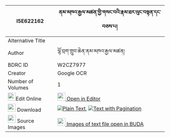 |I5E622162|ནམ་མཁའ་རྒྱལ་མཚན་གྱི་གསང་བའི་རྣམ་ཐར་ལུང་བསྟན་དང་བཅས་པ། 
| --- | --- 
|Alternative Title |
|Author| ལྷོ་བྲག་གྲུབ་ཆེན་ནམ་མཁའ་རྒྱལ་མཚན།
|BDRC ID | W2CZ7977
|Creator | Google OCR
|Number of Volumes| 1
|<img width="25" src="https://img.icons8.com/color/25/000000/edit-property.png">Edit Online| [<img width="25" src="https://avatars.githubusercontent.com/u/45091458?s=200&v=4"> Open in Editor](http://editor.openpecha.org/I5E622162)
|<img width="25" src="https://img.icons8.com/fluent/48/000000/download-2.png"/>  Download | [![](https://img.icons8.com/color/20/000000/txt.png)Plain Text](https://github.com/Openpecha/I5E622162/releases/download/v1/namkha_gyaltsen_gyi_sangwa_i_n_plain_I5E622162.zip), [![](https://img.icons8.com/color/20/000000/txt.png)Text with Pagination](https://github.com/Openpecha/I5E622162/releases/download/v1/namkha_gyaltsen_gyi_sangwa_i_n_pages_I5E622162.zip)
|<img width="25" src="https://img.icons8.com/plasticine/100/000000/pictures-folder.png"/>  Source Images | [<img width="25" src="https://library.bdrc.io/icons/BUDA-small.svg"> Images of text file open in BUDA](https://library.bdrc.io/show/bdr:W2CZ7977)